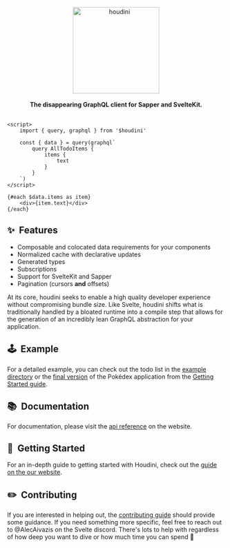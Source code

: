 <div align="center">
  <img alt="houdini" height="200" src=".github/assets/houdini-v5.png" />

  <br />
  <br />

  <strong>
    The disappearing GraphQL client for Sapper and SvelteKit.
  </strong>
  <br />
  <br />
</div>


```svelte
<script>
    import { query, graphql } from '$houdini'

    const { data } = query(graphql`
        query AllTodoItems {
            items {
                text
            }
        }
    `)
</script>

{#each $data.items as item}
    <div>{item.text}</div>
{/each}
```

## ✨&nbsp;&nbsp;Features

-   Composable and colocated data requirements for your components
-   Normalized cache with declarative updates
-   Generated types
-   Subscriptions
-   Support for SvelteKit and Sapper
-   Pagination (cursors **and** offsets)

At its core, houdini seeks to enable a high quality developer experience
without compromising bundle size. Like Svelte, houdini shifts what is
traditionally handled by a bloated runtime into a compile step that allows
for the generation of an incredibly lean GraphQL abstraction for your application.

## 🕹&nbsp;&nbsp;Example

For a detailed example, you can check out the todo list in the [example directory](./example) or the [final version](https://github.com/HoudiniGraphql/intro/tree/final) of the 
Pokédex application from the [Getting Started guide](https://www.houdinigraphql.com/intro/welcome). 

## 📚&nbsp;&nbsp;Documentation

For documentation, please visit the [api reference](https://www.houdinigraphql.com/api/welcome) on the website.

## 🚀&nbsp;&nbsp;Getting Started

For an in-depth guide to getting started with Houdini, check out the [guide on the our website](https://www.houdinigraphql.com/intro/welcome).

## ✏️&nbsp;&nbsp;Contributing

If you are interested in helping out, the [contributing guide](https://www.houdinigraphql.com/guides/contributing) should provide some guidance. If you need something more
specific, feel free to reach out to @AlecAivazis on the Svelte discord. There's lots to help with regardless of how deep you want to dive or how much time you can spend 🙂
